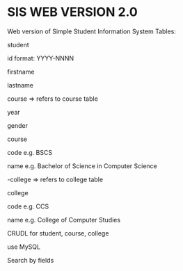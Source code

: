 # SIS WEB VERSION 2.0
Web version of Simple Student Information System Tables:

student

id format: YYYY-NNNN

firstname

lastname

course => refers to course table

year

gender

course

code e.g. BSCS

name e.g. Bachelor of Science in Computer Science

-college => refers to college table

college

code e.g. CCS

name e.g. College of Computer Studies

CRUDL for student, course, college

use MySQL

Search by fields
